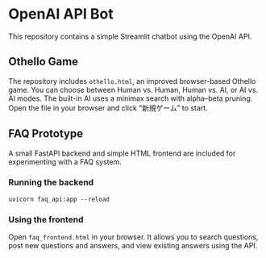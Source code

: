 # OpenAI API Bot

This repository contains a simple Streamlit chatbot using the OpenAI API.

## Othello Game


The repository includes `othello.html`, an improved browser-based Othello game.
You can choose between Human vs. Human, Human vs. AI, or AI vs. AI modes.
The built-in AI uses a minimax search with alpha–beta pruning.
Open the file in your browser and click “新規ゲーム” to start.

## FAQ Prototype

A small FastAPI backend and simple HTML frontend are included for experimenting with a FAQ system.

### Running the backend

```
uvicorn faq_api:app --reload
```

### Using the frontend

Open `faq_frontend.html` in your browser. It allows you to search questions, post new questions and answers, and view existing answers using the API.

